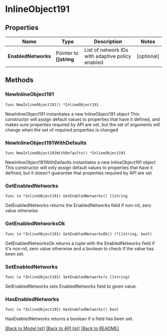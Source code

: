 # InlineObject191

## Properties

Name | Type | Description | Notes
------------ | ------------- | ------------- | -------------
**EnabledNetworks** | Pointer to **[]string** | List of network IDs with adaptive policy enabled | [optional] 

## Methods

### NewInlineObject191

`func NewInlineObject191() *InlineObject191`

NewInlineObject191 instantiates a new InlineObject191 object
This constructor will assign default values to properties that have it defined,
and makes sure properties required by API are set, but the set of arguments
will change when the set of required properties is changed

### NewInlineObject191WithDefaults

`func NewInlineObject191WithDefaults() *InlineObject191`

NewInlineObject191WithDefaults instantiates a new InlineObject191 object
This constructor will only assign default values to properties that have it defined,
but it doesn't guarantee that properties required by API are set

### GetEnabledNetworks

`func (o *InlineObject191) GetEnabledNetworks() []string`

GetEnabledNetworks returns the EnabledNetworks field if non-nil, zero value otherwise.

### GetEnabledNetworksOk

`func (o *InlineObject191) GetEnabledNetworksOk() (*[]string, bool)`

GetEnabledNetworksOk returns a tuple with the EnabledNetworks field if it's non-nil, zero value otherwise
and a boolean to check if the value has been set.

### SetEnabledNetworks

`func (o *InlineObject191) SetEnabledNetworks(v []string)`

SetEnabledNetworks sets EnabledNetworks field to given value.

### HasEnabledNetworks

`func (o *InlineObject191) HasEnabledNetworks() bool`

HasEnabledNetworks returns a boolean if a field has been set.


[[Back to Model list]](../README.md#documentation-for-models) [[Back to API list]](../README.md#documentation-for-api-endpoints) [[Back to README]](../README.md)


